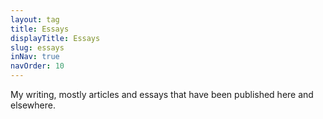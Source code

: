 ```yaml
---
layout: tag
title: Essays
displayTitle: Essays
slug: essays
inNav: true
navOrder: 10
---
```


My writing, mostly articles and essays that have been published here and
elsewhere.
